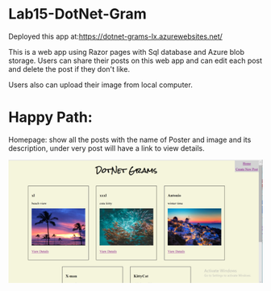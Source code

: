 # Lab15-DotNet-Gram

Deployed this app at:https://dotnet-grams-lx.azurewebsites.net/

This is a web app using Razor pages with Sql database and Azure blob storage. Users can share their posts on this web app and can edit each post and delete the post if they don't like.

Users also can upload their image from local computer.

# Happy Path:

Homepage: show all the posts with the name of Poster and image and its description, under very post will have a link to view details.


![home](Assets/home.png)
